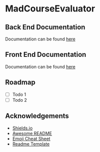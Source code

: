 # MadCourseEvaluator

## Back End Documentation

Documentation can be found [here](backend/README.md)

## Front End Documentation
Documentation can be found [here](frontend/README.md)

## Roadmap

* [ ]  Todo 1
* [ ]  Todo 2

## Acknowledgements

 - [Shields.io](https://shields.io/)
 - [Awesome README](https://github.com/matiassingers/awesome-readme)
 - [Emoji Cheat Sheet](https://github.com/ikatyang/emoji-cheat-sheet/blob/master/README.md#travel--places)
 - [Readme Template](https://github.com/othneildrew/Best-README-Template)
